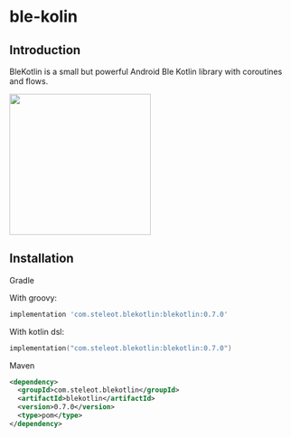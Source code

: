 # ble-kolin

## Introduction

BleKotlin is a small but powerful Android Ble Kotlin library with coroutines and flows.

<img src="screenshots/device-2020-12-27-123344.gif" width="250" />

## Installation

Gradle

With groovy:
```groovy
implementation 'com.steleot.blekotlin:blekotlin:0.7.0'
```

With kotlin dsl:
```kotlin
implementation("com.steleot.blekotlin:blekotlin:0.7.0")
```

Maven

```xml
<dependency>
  <groupId>com.steleot.blekotlin</groupId>
  <artifactId>blekotlin</artifactId>
  <version>0.7.0</version>
  <type>pom</type>
</dependency>
```

